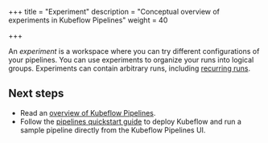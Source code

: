 +++
title = "Experiment"
description = "Conceptual overview of experiments in Kubeflow Pipelines"
weight = 40
                    
+++

An *experiment* is a workspace where you can try different configurations of
your pipelines. You can use experiments to organize your runs into logical
groups. Experiments can contain arbitrary runs, including 
[recurring runs](/docs/components/pipelines/concepts/run/).

## Next steps

* Read an [overview of Kubeflow Pipelines](/docs/components/pipelines/overview/).
* Follow the [pipelines quickstart guide](/docs/components/pipelines/getting-started/) 
  to deploy Kubeflow and run a sample pipeline directly from the Kubeflow 
  Pipelines UI.
